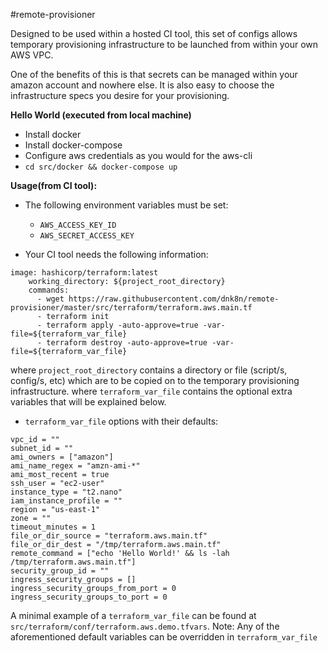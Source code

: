 #remote-provisioner

Designed to be used within a hosted CI tool, this set of configs allows temporary provisioning infrastructure to be launched from within your own AWS VPC.

One of the benefits of this is that secrets can be managed within your amazon account and nowhere else. It is also easy to choose the infrastructure specs you desire for your provisioning.

**Hello World (executed from local machine)**

- Install docker
- Install docker-compose
- Configure aws credentials as you would for the aws-cli
- `cd src/docker && docker-compose up`

**Usage(from CI tool):**

- The following environment variables must be set:
  - `AWS_ACCESS_KEY_ID` 
  - `AWS_SECRET_ACCESS_KEY`

- Your CI tool needs the following information:
```
image: hashicorp/terraform:latest
    working_directory: ${project_root_directory}
    commands:
      - wget https://raw.githubusercontent.com/dnk8n/remote-provisioner/master/src/terraform/terraform.aws.main.tf
      - terraform init
      - terraform apply -auto-approve=true -var-file=${terraform_var_file}
      - terraform destroy -auto-approve=true -var-file=${terraform_var_file}
```
where `project_root_directory` contains a directory or file (script/s, config/s, etc) which are to be copied on to the temporary provisioning infrastructure.
where `terraform_var_file` contains the optional extra variables that will be explained below.

- `terraform_var_file` options with their defaults:
```
vpc_id = ""
subnet_id = ""
ami_owners = ["amazon"]
ami_name_regex = "amzn-ami-*"
ami_most_recent = true
ssh_user = "ec2-user"
instance_type = "t2.nano"
iam_instance_profile = ""
region = "us-east-1"
zone = ""
timeout_minutes = 1
file_or_dir_source = "terraform.aws.main.tf"
file_or_dir_dest = "/tmp/terraform.aws.main.tf"
remote_command = ["echo 'Hello World!' && ls -lah /tmp/terraform.aws.main.tf"]
security_group_id = ""
ingress_security_groups = []
ingress_security_groups_from_port = 0
ingress_security_groups_to_port = 0
```
A minimal example of a `terraform_var_file` can be found at `src/terraform/conf/terraform.aws.demo.tfvars`.
Note: Any of the aforementioned default variables can be overridden in `terraform_var_file`
